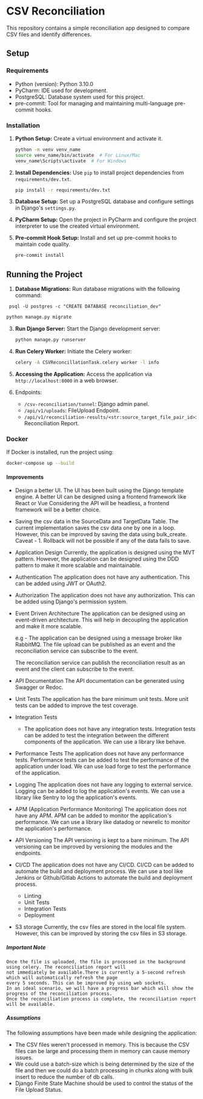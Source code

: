 # CSV Reconciliation

This repository contains a simple reconciliation app designed to compare CSV files and identify differences.

## Setup

### Requirements

- Python (version): Python 3.10.0
- PyCharm: IDE used for development.
- PostgreSQL: Database system used for this project.
- pre-commit: Tool for managing and maintaining multi-language pre-commit hooks.

### Installation

1. **Python Setup:** Create a virtual environment and activate it.

   ```bash
   python -m venv venv_name
   source venv_name/bin/activate  # For Linux/Mac
   venv_name\Scripts\activate  # For Windows
   ```

2. **Install Dependencies:** Use `pip` to install project dependencies from `requirements/dev.txt`.

   ```bash
   pip install -r requirements/dev.txt
   ```

3. **Database Setup:** Set up a PostgreSQL database and configure settings in Django's `settings.py`.

4. **PyCharm Setup:** Open the project in PyCharm and configure the project interpreter to use the created virtual environment.

5. **Pre-commit Hook Setup:** Install and set up pre-commit hooks to maintain code quality.

   ```bash
   pre-commit install
   ```

## Running the Project

1. **Database Migrations:** Run database migrations with the following command:
   
  ```
   psql -U postgres -c "CREATE DATABASE reconciliation_dev"
   ```

   ```bash
   python manage.py migrate
   ```

3. **Run Django Server:** Start the Django development server:

   ```bash
   python manage.py runserver
   ```

4. **Run Celery Worker:** Initiate the Celery worker:

   ```bash
   celery -A CSVReconcillationTask.celery worker -l info
   ```

5. **Accessing the Application:** Access the application via `http://localhost:8000` in a web browser.

6. Endpoints:

   - `/csv-reconciliation/tunnel`: Django admin panel.
   - `/api/v1/uploads`: FileUpload Endpoint.
   - `/api/v1/reconciliation-results/<str:source_target_file_pair_id>`: Reconciliation Report.

### Docker

If Docker is installed, run the project using:

```bash
docker-compose up --build
```

#### Improvements

- Design a better UI.
  The UI has been built using the Django template engine. A better UI can be designed using a frontend framework
  like React or Vue Considering the API will be headless, a frontend framework will be a better choice.

- Saving the csv data in the SourceData and TargetData Table.
  The current implementation saves the csv data one by one in a loop. However, this can be improved by saving
  the data using bulk_create.
  Caveat - 1. Rollback will not be possible if any of the data fails to save.

- Application Design
  Currently, the application is designed using the MVT pattern. However, the application can be designed using
  the DDD pattern to make it more scalable and maintainable.

- Authentication
  The application does not have any authentication. This can be added using JWT or OAuth2.

- Authorization
  The application does not have any authorization. This can be added using Django's permission system.

- Event Driven Architecture
  The application can be designed using an event-driven architecture. This will help in decoupling the application
  and make it more scalable.

  e.g - The application can be designed using a message broker like RabbitMQ. The file upload can be published as an
  event and the reconciliation service can subscribe to the event.

  The reconciliation service can publish the reconciliation result as an event and the client
  can subscribe to the event.

- API Documentation
  The API documentation can be generated using Swagger or Redoc.

- Unit Tests
  The application has the bare minimum unit tests. More unit tests can be added to improve the test coverage.

- Integration Tests

  - The application does not have any integration tests. Integration tests can be added to test the integration between the different components of the application. We can use a library like behave.

- Performance Tests
  The application does not have any performance tests. Performance tests can be added to test the performance of the application under load. We can use load forge to test the performance of the application.

- Logging
  The application does not have any logging to external service. Logging can be added to log the application's events. We can use a library like Sentry to log the application's events.

- APM (Application Performance Monitoring)
  The application does not have any APM. APM can be added to monitor the application's performance. We can use a library like datadog or newrelic to monitor the application's performance.

- API Versioning
  The API versioning is kept to a bare minimum. The API versioning can be improved by versioning the modules and the endpoints.

- CI/CD
  The application does not have any CI/CD. CI/CD can be added to automate the build and deployment process. We can use a tool like Jenkins or Github/Gitlab Actions to automate the build and deployment process.

  - Linting
  - Unit Tests
  - Integration Tests
  - Deployment

- S3 storage
  Currently, the csv files are stored in the local file system. However, this can be improved by storing
  the csv files in S3 storage.

##### Important Note

    Once the file is uploaded, the file is processed in the background using celery. The reconciliation report will
    not immediately be available.There is currently a 5-second refresh which will automatically refresh the page
    every 5 seconds. This can be improved by using web sockets.
    In an ideal scenario, we will have a progress bar which will show the progress of the reconciliation process.
    Once the reconciliation process is complete, the reconciliation report will be available.

##### Assumptions

The following assumptions have been made while designing the application:

- The CSV files weren't processed in memory. This is because the CSV files can be large and processing them in
  memory can cause memory issues.
- We could use a batch-size which is being determined by the size of the file and then we could do
  a batch processing in chunks along with bulk insert to reduce the number of db calls.
- Django Finite State Machine should be used to control the status of the File Upload Status.
